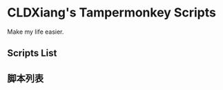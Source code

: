 # CLDXiang's Tampermonkey Scripts

Make my life easier.

## Scripts List

<!--SCRIPT_LIST_EN-->

## 脚本列表

<!--SCRIPT_LIST-->
